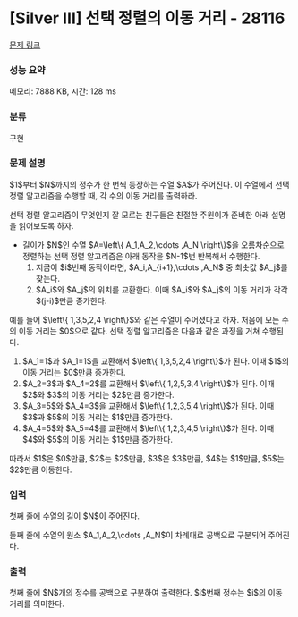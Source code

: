 # [Silver III] 선택 정렬의 이동 거리 - 28116 

[문제 링크](https://www.acmicpc.net/problem/28116) 

### 성능 요약

메모리: 7888 KB, 시간: 128 ms

### 분류

구현

### 문제 설명

<p>$1$부터 $N$까지의 정수가 한 번씩 등장하는 수열 $A$가 주어진다. 이 수열에서 선택 정렬 알고리즘을 수행할 때, 각 수의 이동 거리를 출력하라.</p>

<p>선택 정렬 알고리즘이 무엇인지 잘 모르는 친구들은 친절한 주원이가 준비한 아래 설명을 읽어보도록 하자.</p>

<ul>
	<li>길이가 $N$인 수열 $A=\left\{ A_1,A_2,\cdots ,A_N \right\}$을 오름차순으로 정렬하는 선택 정렬 알고리즘은 아래 동작을 $N-1$번 반복해서 수행한다.
	<ol>
		<li>지금이 $i$번째 동작이라면, $A_i,A_{i+1},\cdots ,A_N$ 중 최솟값 $A_j$를 찾는다.</li>
		<li>$A_i$와 $A_j$의 위치를 교환한다. 이때 $A_i$와 $A_j$의 이동 거리가 각각 $(j-i)$만큼 증가한다.</li>
	</ol>
	</li>
</ul>

<p>예를 들어 $\left\{ 1,3,5,2,4 \right\}$와 같은 수열이 주어졌다고 하자. 처음에 모든 수의 이동 거리는 $0$으로 같다. 선택 정렬 알고리즘은 다음과 같은 과정을 거쳐 수행된다.</p>

<ol>
	<li>$A_1=1$과 $A_1=1$을 교환해서 $\left\{ 1,3,5,2,4 \right\}$가 된다. 이때 $1$의 이동 거리는 $0$만큼 증가한다.</li>
	<li>$A_2=3$과 $A_4=2$를 교환해서 $\left\{ 1,2,5,3,4 \right\}$가 된다. 이때 $2$와 $3$의 이동 거리는 $2$만큼 증가한다.</li>
	<li>$A_3=5$와 $A_4=3$을 교환해서 $\left\{ 1,2,3,5,4 \right\}$가 된다. 이때 $3$과 $5$의 이동 거리는 $1$만큼 증가한다.</li>
	<li>$A_4=5$와 $A_5=4$를 교환해서 $\left\{ 1,2,3,4,5 \right\}$가 된다. 이때 $4$와 $5$의 이동 거리는 $1$만큼 증가한다.</li>
</ol>

<p>따라서 $1$은 $0$만큼, $2$는 $2$만큼, $3$은 $3$만큼, $4$는 $1$만큼, $5$는 $2$만큼 이동한다.</p>

### 입력 

 <p>첫째 줄에 수열의 길이 $N$이 주어진다.</p>

<p>둘째 줄에 수열의 원소 $A_1,A_2,\cdots ,A_N$이 차례대로 공백으로 구분되어 주어진다.</p>

### 출력 

 <p>첫째 줄에 $N$개의 정수를 공백으로 구분하여 출력한다. $i$번째 정수는 $i$의 이동 거리를 의미한다.</p>

